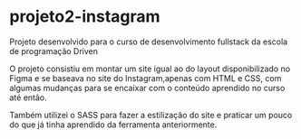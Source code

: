 # projeto2-instagram
 Projeto desenvolvido para o curso de desenvolvimento fullstack da escola de programação Driven

O projeto consistiu em montar um site igual ao do layout disponibilizado no Figma e se baseava no site do Instagram,apenas com HTML e CSS, com algumas mudanças para se encaixar com o conteúdo aprendido no curso até então. 

Também utilizei o SASS para fazer a estilização do site e praticar um pouco do que já tinha aprendido da ferramenta anteriormente.